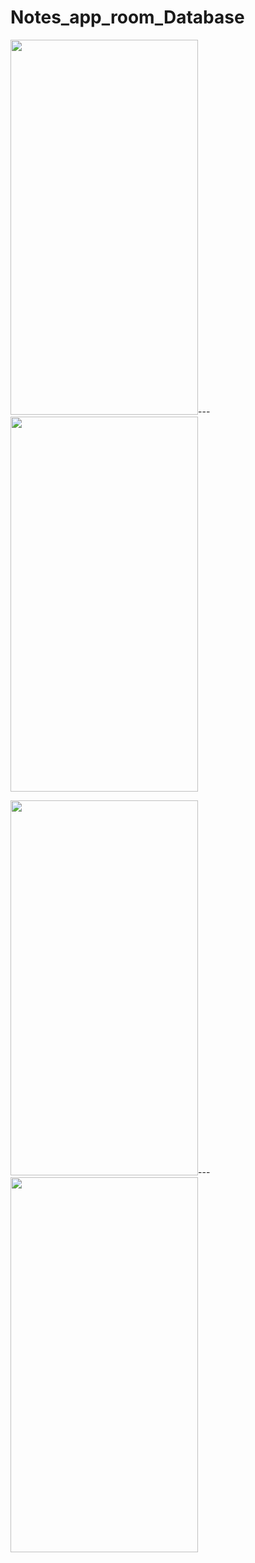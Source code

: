 # Notes_app_room_Database


<img src="https://user-images.githubusercontent.com/91980956/147358915-f5a257e9-2c72-46a9-92b9-d7c843920b35.jpg" width="300" height="600" />---<img src="https://user-images.githubusercontent.com/91980956/147489747-6a51db0f-1b36-4808-b8b5-e4134bc15fc6.jpg" width="300" height="600" />

<img src="https://user-images.githubusercontent.com/91980956/147660616-cb1bddd8-22ca-4ae0-b8e0-c2fade15d7fc.jpg" width="300" height="600" />---<img src="https://user-images.githubusercontent.com/91980956/158202949-9429fff0-e826-4aba-b1a0-28ea44b4763a.jpg" width="300" height="600" />







